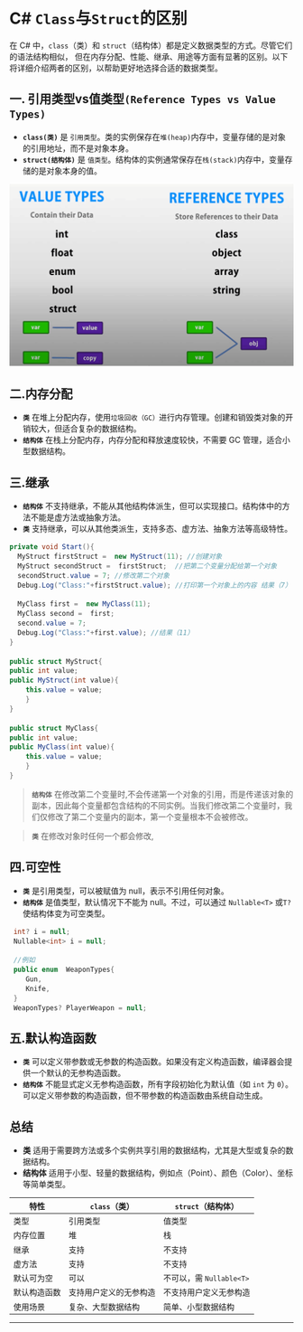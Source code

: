 # C# `Class`与`Struct`的区别

在 C# 中，`class`（类）和 `struct`（结构体）都是定义数据类型的方式。尽管它们的语法结构相似，
但在内存分配、性能、继承、用途等方面有显著的区别。以下将详细介绍两者的区别，以帮助更好地选择合适的数据类型。

## 一. 引用类型vs值类型`(Reference Types vs Value Types)`

- **`class(类)`** 是 `引用类型`。类的实例保存在`堆(heap)`内存中，变量存储的是对象的引用地址，而不是对象本身。
- **`struct(结构体)`** 是 `值类型`。结构体的实例通常保存在`栈(stack)`内存中，变量存储的是对象本身的值。

![引用类型](/image/Value_types_vs_Reference_types.png)

## 二.内存分配

- **`类`** 在堆上分配内存，使用`垃圾回收（GC）`进行内存管理。创建和销毁类对象的开销较大，但适合复杂的数据结构。
- **`结构体`** 在栈上分配内存，内存分配和释放速度较快，不需要 GC 管理，适合小型数据结构。

## 三.继承

- **`结构体`** 不支持继承，不能从其他结构体派生，但可以实现接口。结构体中的方法不能是虚方法或抽象方法。
- **`类`** 支持继承，可以从其他类派生，支持多态、虚方法、抽象方法等高级特性。

```csharp
private void Start(){
  MyStruct firstStruct =  new MyStruct(11); //创建对象
  MyStruct secondStruct =  firstStruct;  //把第二个变量分配给第一个对象
  secondStruct.value = 7; //修改第二个对象
  Debug.Log("Class:"+firstStruct.value); //打印第一个对象上的内容 结果（7）
  
  MyClass first =  new MyClass(11);
  MyClass second =  first;
  second.value = 7;
  Debug.Log("Class:"+first.value); //结果（11）
}

public struct MyStruct{ 
public int value;
public MyStruct(int value){
    this.value = value;
    }
}

public struct MyClass{
public int value;
public MyClass(int value){
    this.value = value;
    }
}

```

> **`结构体`** 在修改第二个变量时,不会传递第一个对象的引用，而是传递该对象的副本，因此每个变量都包含结构的不同实例。当我们修改第二个变量时，我们仅修改了第二个变量内的副本，第一个变量根本不会被修改。

> **`类`**  在修改对象时任何一个都会修改,

## 四.可空性

- **`类`** 是引用类型，可以被赋值为 null，表示不引用任何对象。
- **`结构体`** 是值类型，默认情况下不能为 null。不过，可以通过 `Nullable<T>` 或` T? `使结构体变为可空类型。

```csharp
 int? i = null;
 Nullable<int> i = null;
 
 //例如
 public enum  WeaponTypes{
    Gun,
    Knife,
 }
 WeaponTypes? PlayerWeapon = null;
```

## 五.默认构造函数

- **`类`** 可以定义带参数或无参数的构造函数。如果没有定义构造函数，编译器会提供一个默认的无参构造函数。
- **`结构体`** 不能显式定义无参构造函数，所有字段初始化为默认值（如 `int` 为 `0`）。可以定义带参数的构造函数，但不带参数的构造函数由系统自动生成。

## 总结

- **类** 适用于需要跨方法或多个实例共享引用的数据结构，尤其是大型或复杂的数据结构。
- **结构体** 适用于小型、轻量的数据结构，例如点（Point）、颜色（Color）、坐标等简单类型。

>

| 特性     | `class`（类）  | `struct`（结构体）       |
|--------|-------------|---------------------|
| 类型     | 引用类型        | 值类型                 |
| 内存位置   | 堆           | 栈                   |
| 继承     | 支持          | 不支持                 |
| 虚方法    | 支持          | 不支持                 |
| 默认可为空  | 可以          | 不可以，需 `Nullable<T>` |
| 默认构造函数 | 支持用户定义的无参构造 | 不支持用户定义无参构造         |
| 使用场景   | 复杂、大型数据结构   | 简单、小型数据结构           |

---